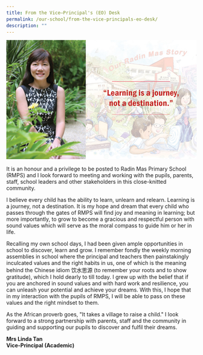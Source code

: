 ```yaml
---
title: From the Vice–Principal's (EO) Desk
permalink: /our-school/from-the-vice-principals-eo-desk/
description: ""
---
```

![](/images/MrsTan-message.jpg)

It is an honour and a privilege to be posted to Radin Mas Primary School (RMPS) and I look forward to meeting and working with the pupils, parents, staff, school leaders and other stakeholders in this close-knitted community.

I believe every child has the ability to learn, unlearn and relearn. Learning is a journey, not a destination. It is my hope and dream that every child who passes through the gates of RMPS will find joy and meaning in learning; but more importantly, to grow to become a gracious and respectful person with sound values which will serve as the moral compass to guide him or her in life.

Recalling my own school days, I had been given ample opportunities in school to discover, learn and grow. I remember fondly the weekly morning assemblies in school where the principal and teachers then painstakingly inculcated values and the right habits in us, one of which is the meaning behind the Chinese idiom 饮水思源 (to remember your roots and to show gratitude), which I hold dearly to till today. I grew up with the belief that if you are anchored in sound values and with hard work and resilience, you can unleash your potential and achieve your dreams. With this, I hope that in my interaction with the pupils of RMPS, I will be able to pass on these values and the right mindset to them.

As the African proverb goes, "It takes a village to raise a child." I look forward to a strong partnership with parents, staff and the community in guiding and supporting our pupils to discover and fulfil their dreams.

<strong>Mrs Linda Tan<br />
Vice-Principal (Academic)</strong>